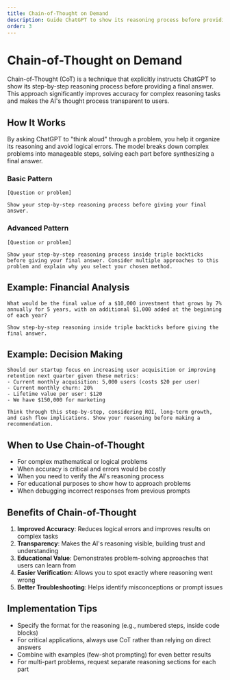 ```yaml
---
title: Chain-of-Thought on Demand
description: Guide ChatGPT to show its reasoning process before providing final answers
order: 3
---
```


# Chain-of-Thought on Demand

Chain-of-Thought (CoT) is a technique that explicitly instructs ChatGPT to show its step-by-step reasoning process before providing a final answer. This approach significantly improves accuracy for complex reasoning tasks and makes the AI's thought process transparent to users.

## How It Works

By asking ChatGPT to "think aloud" through a problem, you help it organize its reasoning and avoid logical errors. The model breaks down complex problems into manageable steps, solving each part before synthesizing a final answer.

### Basic Pattern

```prompt
[Question or problem]

Show your step-by-step reasoning process before giving your final answer.
```

### Advanced Pattern

```prompt
[Question or problem]

Show your step-by-step reasoning process inside triple backticks before giving your final answer. Consider multiple approaches to this problem and explain why you select your chosen method.
```

## Example: Financial Analysis

```prompt
What would be the final value of a $10,000 investment that grows by 7% annually for 5 years, with an additional $1,000 added at the beginning of each year?

Show step-by-step reasoning inside triple backticks before giving the final answer.
```

## Example: Decision Making

```prompt
Should our startup focus on increasing user acquisition or improving retention next quarter given these metrics:
- Current monthly acquisition: 5,000 users (costs $20 per user)
- Current monthly churn: 20%
- Lifetime value per user: $120
- We have $150,000 for marketing

Think through this step-by-step, considering ROI, long-term growth, and cash flow implications. Show your reasoning before making a recommendation.
```

## When to Use Chain-of-Thought

- For complex mathematical or logical problems
- When accuracy is critical and errors would be costly
- When you need to verify the AI's reasoning process
- For educational purposes to show how to approach problems
- When debugging incorrect responses from previous prompts

## Benefits of Chain-of-Thought

1. **Improved Accuracy**: Reduces logical errors and improves results on complex tasks
2. **Transparency**: Makes the AI's reasoning visible, building trust and understanding
3. **Educational Value**: Demonstrates problem-solving approaches that users can learn from
4. **Easier Verification**: Allows you to spot exactly where reasoning went wrong
5. **Better Troubleshooting**: Helps identify misconceptions or prompt issues

## Implementation Tips

- Specify the format for the reasoning (e.g., numbered steps, inside code blocks)
- For critical applications, always use CoT rather than relying on direct answers
- Combine with examples (few-shot prompting) for even better results
- For multi-part problems, request separate reasoning sections for each part 